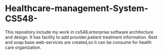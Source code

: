 # Healthcare-management-System-CS548-
This repository include my work in cs548,enterprise software architecture and design. It has facility to add provider,patient treatment information. Rest and soap base web-services are created,so it can be consume for health care organization.
